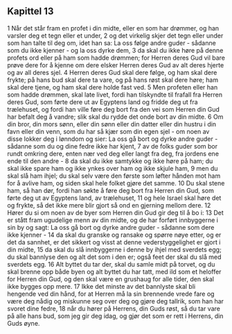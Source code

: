 ## Kapittel 13

1 Når det står fram en profet i din midte, eller en som har drømmer, og han varsler deg et tegn eller et under,
2 og det virkelig skjer det tegn eller under som han talte til deg om, idet han sa: La oss følge andre guder - sådanne som du ikke kjenner - og la oss dyrke dem,
3 da skal du ikke høre på denne profets ord eller på ham som hadde drømmen; for Herren deres Gud vil bare prøve dere for å kjenne om dere elsker Herren deres Gud av alt deres hjerte og av all deres sjel.
4 Herren deres Gud skal dere følge, og ham skal dere frykte; på hans bud skal dere ta vare, og på hans røst skal dere høre; ham skal dere tjene, og ham skal dere holde fast ved.
5 Men profeten eller han som hadde drømmen, skal late livet, fordi han tilskyndte til frafall fra Herren deres Gud, som førte dere ut av Egyptens land og fridde deg ut fra trælehuset, og fordi han ville føre deg bort fra den vei som Herren din Gud har befalt deg å vandre; slik skal du rydde det onde bort av din midte.
6 Om din bror, din mors sønn, eller din sønn eller din datter eller din hustru i din favn eller din venn, som du har så kjær som din egen sjel - om noen av disse lokker deg i lønndom og sier: La oss gå bort og dyrke andre guder - sådanne som du og dine fedre ikke har kjent,
7 av de folks guder som bor rundt omkring dere, enten nær ved deg eller langt fra deg, fra jordens ene ende til den andre -
8 da skal du ikke samtykke og ikke høre på ham; du skal ikke spare ham og ikke ynkes over ham og ikke skjule ham,
9 men du skal slå ham ihjel; du skal selv være den første som løfter hånden mot ham for å avlive ham, og siden skal hele folket gjøre det samme.
10 Du skal stene ham, så han dør, fordi han søkte å føre deg bort fra Herren din Gud, som førte deg ut av Egyptens land, av trælehuset,
11 og hele Israel skal høre det og frykte, så det ikke mere blir gjort så ond en gjerning mellom dere.
12 Hører du si om noen av de byer som Herren din Gud gir deg til å bo i:
13 Det er stått fram ugudelige menn av din midte, og de har forført innbyggerne i sin by og sagt: La oss gå bort og dyrke andre guder - sådanne som dere ikke kjenner -
14 da skal du granske og ransake og spørre nøye etter, og er det da sannhet, er det sikkert og visst at denne vederstyggelighet er gjort i din midte,
15 da skal du slå innbyggerne i denne by ihjel med sverdets egg; du skal bannlyse den og alt det som i den er; også feet der skal du slå med sverdets egg.
16 Alt byttet du tar der, skal du samle midt på torvet, og du skal brenne opp både byen og alt byttet du har tatt, med ild som et heloffer for Herren din Gud, og den skal være en grushaug for alle tider, den skal ikke bygges opp mere.
17 Ikke det minste av det bannlyste skal bli hengende ved din hånd, for at Herren må la sin brennende vrede fare og være deg nådig og miskunne seg over deg og gjøre deg tallrik, som han har svoret dine fedre,
18 når du hører på Herrens, din Guds røst, så du tar vare på alle hans bud, som jeg gir deg idag, og gjør det som er rett i Herrens, din Guds øyne.
